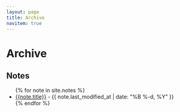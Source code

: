 ```yaml
---
layout: page
title: Archive
navitem: true
---
```

# Archive
## Notes
<ul>
{% for note in site.notes %}
<li><a href="{{ note.url }}{%- if site.use_html_extension -%}.html{%- endif -%}" class="internal-link">{{note.title}}</a> - {{ note.last_modified_at | date: "%B %-d, %Y" }}</li>
{% endfor %}
</ul>
